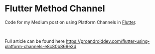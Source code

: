 # Flutter Method Channel 
Code for my Medium post on using Platform Channels in [Flutter](https://www.flutter.io/).

<br>

Full article can be found here https://proandroiddev.com/flutter-using-platform-channels-e8c80b869e3d
